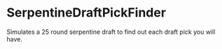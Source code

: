# SerpentineDraftPickFinder
Simulates a 25 round serpentine draft to find out each draft pick you will have.
